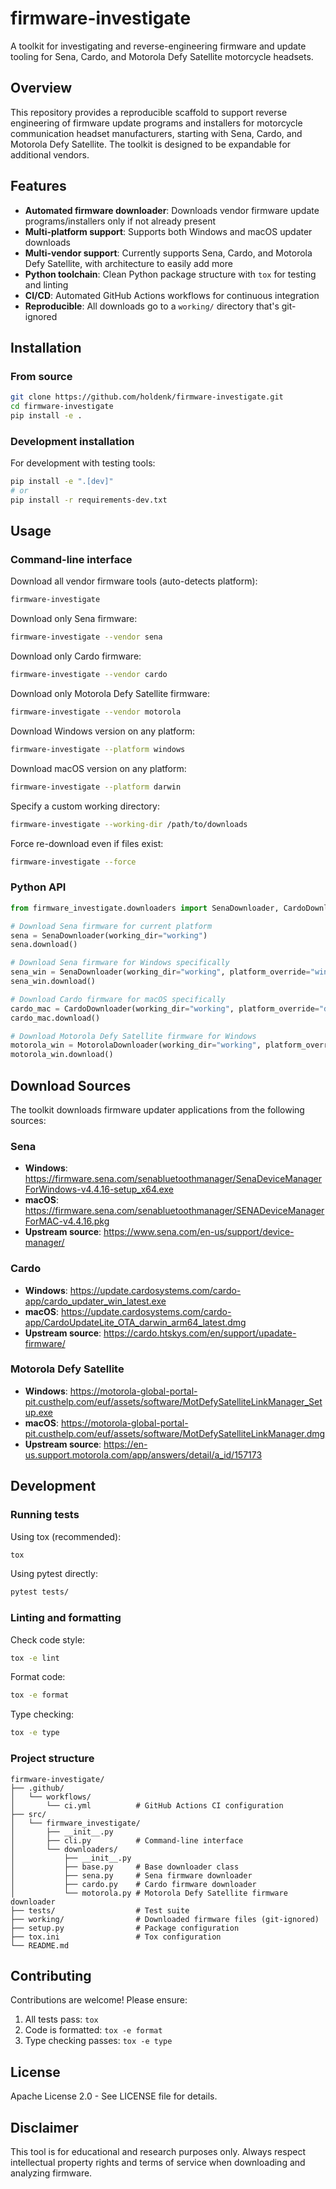 # firmware-investigate

A toolkit for investigating and reverse-engineering firmware and update tooling for Sena, Cardo, and Motorola Defy Satellite motorcycle headsets.

## Overview

This repository provides a reproducible scaffold to support reverse engineering of firmware update programs and installers for motorcycle communication headset manufacturers, starting with Sena, Cardo, and Motorola Defy Satellite. The toolkit is designed to be expandable for additional vendors.

## Features

- **Automated firmware downloader**: Downloads vendor firmware update programs/installers only if not already present
- **Multi-platform support**: Supports both Windows and macOS updater downloads
- **Multi-vendor support**: Currently supports Sena, Cardo, and Motorola Defy Satellite, with architecture to easily add more
- **Python toolchain**: Clean Python package structure with `tox` for testing and linting
- **CI/CD**: Automated GitHub Actions workflows for continuous integration
- **Reproducible**: All downloads go to a `working/` directory that's git-ignored

## Installation

### From source

```bash
git clone https://github.com/holdenk/firmware-investigate.git
cd firmware-investigate
pip install -e .
```

### Development installation

For development with testing tools:

```bash
pip install -e ".[dev]"
# or
pip install -r requirements-dev.txt
```

## Usage

### Command-line interface

Download all vendor firmware tools (auto-detects platform):

```bash
firmware-investigate
```

Download only Sena firmware:

```bash
firmware-investigate --vendor sena
```

Download only Cardo firmware:

```bash
firmware-investigate --vendor cardo
```

Download only Motorola Defy Satellite firmware:

```bash
firmware-investigate --vendor motorola
```

Download Windows version on any platform:

```bash
firmware-investigate --platform windows
```

Download macOS version on any platform:

```bash
firmware-investigate --platform darwin
```

Specify a custom working directory:

```bash
firmware-investigate --working-dir /path/to/downloads
```

Force re-download even if files exist:

```bash
firmware-investigate --force
```

### Python API

```python
from firmware_investigate.downloaders import SenaDownloader, CardoDownloader, MotorolaDownloader

# Download Sena firmware for current platform
sena = SenaDownloader(working_dir="working")
sena.download()

# Download Sena firmware for Windows specifically
sena_win = SenaDownloader(working_dir="working", platform_override="windows")
sena_win.download()

# Download Cardo firmware for macOS specifically
cardo_mac = CardoDownloader(working_dir="working", platform_override="darwin")
cardo_mac.download()

# Download Motorola Defy Satellite firmware for Windows
motorola_win = MotorolaDownloader(working_dir="working", platform_override="windows")
motorola_win.download()
```

## Download Sources

The toolkit downloads firmware updater applications from the following sources:

### Sena
- **Windows**: https://firmware.sena.com/senabluetoothmanager/SenaDeviceManagerForWindows-v4.4.16-setup_x64.exe
- **macOS**: https://firmware.sena.com/senabluetoothmanager/SENADeviceManagerForMAC-v4.4.16.pkg
- **Upstream source**: https://www.sena.com/en-us/support/device-manager/

### Cardo
- **Windows**: https://update.cardosystems.com/cardo-app/cardo_updater_win_latest.exe
- **macOS**: https://update.cardosystems.com/cardo-app/CardoUpdateLite_OTA_darwin_arm64_latest.dmg
- **Upstream source**: https://cardo.htskys.com/en/support/upadate-firmware/

### Motorola Defy Satellite
- **Windows**: https://motorola-global-portal-pit.custhelp.com/euf/assets/software/MotDefySatelliteLinkManager_Setup.exe
- **macOS**: https://motorola-global-portal-pit.custhelp.com/euf/assets/software/MotDefySatelliteLinkManager.dmg
- **Upstream source**: https://en-us.support.motorola.com/app/answers/detail/a_id/157173

## Development

### Running tests

Using tox (recommended):

```bash
tox
```

Using pytest directly:

```bash
pytest tests/
```

### Linting and formatting

Check code style:

```bash
tox -e lint
```

Format code:

```bash
tox -e format
```

Type checking:

```bash
tox -e type
```

### Project structure

```
firmware-investigate/
├── .github/
│   └── workflows/
│       └── ci.yml          # GitHub Actions CI configuration
├── src/
│   └── firmware_investigate/
│       ├── __init__.py
│       ├── cli.py          # Command-line interface
│       └── downloaders/
│           ├── __init__.py
│           ├── base.py     # Base downloader class
│           ├── sena.py     # Sena firmware downloader
│           ├── cardo.py    # Cardo firmware downloader
│           └── motorola.py # Motorola Defy Satellite firmware downloader
├── tests/                  # Test suite
├── working/                # Downloaded firmware files (git-ignored)
├── setup.py                # Package configuration
├── tox.ini                 # Tox configuration
└── README.md
```

## Contributing

Contributions are welcome! Please ensure:

1. All tests pass: `tox`
2. Code is formatted: `tox -e format`
3. Type checking passes: `tox -e type`

## License

Apache License 2.0 - See LICENSE file for details.

## Disclaimer

This tool is for educational and research purposes only. Always respect intellectual property rights and terms of service when downloading and analyzing firmware.
